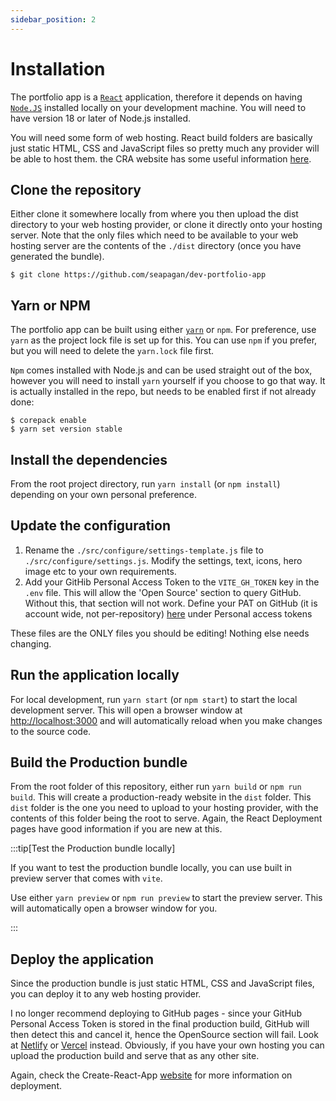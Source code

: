 ```yaml
---
sidebar_position: 2
---
```


# Installation

The portfolio app is a [`React`][react] application, therefore it depends on having
[`Node.JS`][nodejs] installed locally on your development machine. You will need
to have version 18 or later of Node.js installed.

You will need some form of web hosting. React build folders are basically just
static HTML, CSS and JavaScript files so pretty much any provider will be able
to host them. the CRA website has some useful information [here][deploy].

## Clone the repository

Either clone it somewhere locally from where you then upload the dist directory
to your web hosting provider, or clone it directly onto your hosting server.
Note that the only files which need to be available to your web hosting server
are the contents of the `./dist` directory (once you have generated the bundle).

```console
$ git clone https://github.com/seapagan/dev-portfolio-app
```

## Yarn or NPM

The portfolio app can be built using either [`yarn`][yarn] or `npm`. For
preference, use `yarn` as the project lock file is set up for this. You can use
`npm` if you prefer, but you will need to delete the `yarn.lock` file first.

`Npm` comes installed with Node.js and can be used straight out of the box,
however you will need to install `yarn` yourself if you choose to go that way.
It is actually installed in the repo, but needs to be enabled first if not
already done:

```console
$ corepack enable
$ yarn set version stable
```

## Install the dependencies

From the root project directory, run `yarn install` (or `npm install`) depending
on your own personal preference.

## Update the configuration

1) Rename the `./src/configure/settings-template.js` file to
`./src/configure/settings.js`. Modify the settings, text, icons, hero image etc
to your own requirements.
2) Add your GitHib Personal Access Token to the `VITE_GH_TOKEN` key in the
`.env` file. This will allow the 'Open Source' section to query GitHub. Without
this, that section will not work. Define your PAT on GitHub (it is account wide,
not per-repository) [here](https://github.com/settings/tokens) under Personal
access tokens

These files are the ONLY files you should be editing! Nothing else needs changing.

## Run the application locally

For local development, run `yarn start` (or `npm start`) to start the local
development server. This will open a browser window at
[http://localhost:3000](http://localhost:3000) and will automatically reload
when you make changes to the source code.

## Build the Production bundle

From the root folder of this repository, either run `yarn build` or `npm run
build`. This will create a production-ready website in the `dist` folder. This
`dist` folder is the one you need to upload to your hosting provider, with the
contents of this folder being the root to serve. Again, the React Deployment
pages have good information if you are new at this.

:::tip[Test the Production bundle locally]

If you want to test the production bundle locally, you can use built in preview
server that comes with `vite`.

Use either `yarn preview` or `npm run preview` to start the preview server. This
will automatically open a browser window for you.

:::

## Deploy the application

Since the production bundle is just static HTML, CSS and JavaScript files, you
can deploy it to any web hosting provider.

I no longer recommend deploying to GitHub pages - since your GitHub Personal
Access Token is stored in the final production build, GitHub will then detect
this and cancel it, hence the OpenSource section will fail. Look at
[Netlify][netlify] or [Vercel][vercel] instead. Obviously, if you have your own
hosting you can upload the production build and serve that as any other site.

Again, check the Create-React-App [website][deploy] for more information on
deployment.

[react]: https://reactjs.org/
[nodejs]: https://nodejs.org/en/
[deploy]: https://create-react-app.dev/docs/deployment/
[yarn]: https://yarnpkg.com/
[netlify]: https://www.netlify.com/
[vercel]: https://vercel.com/
